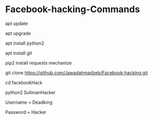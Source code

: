 # Facebook-hacking-Commands

apt update

apt upgrade

apt install python2

apt install git

pip2 install requests mechanize

git clone https://github.com/Jawadahmadzeb/Facebook-hacking.git

cd facebookHack

python2 SulimanHacker

Username = Deadking

Password = Hacker
